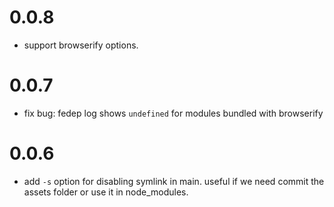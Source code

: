 # 0.0.8

 - support browserify options.


# 0.0.7

 - fix bug: fedep log shows `undefined` for modules bundled with browserify


# 0.0.6

 - add `-s` option for disabling symlink in main. useful if we need commit the assets folder or use it in node_modules.
